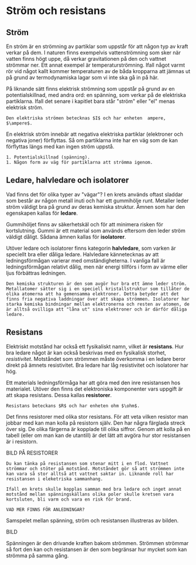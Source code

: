 # Ström och resistans

## Ström

En ström är en strömning av partiklar som uppstår för att någon typ av kraft verkar på dem. I naturen finns exempelvis vattenströmning som sker när vatten finns högt uppe, då verkar gravitationen på den och vattnet strömmar ner. Ett annat exempel är temperaturströmning. Ifall något varmt rör vid något kallt kommer temperaturen av de båda kropparna att jämnas ut på grund av termodynamiska lagar som vi inte ska gå in på här.

På liknande sätt finns elektrisk strömning som uppstår på grund av en potentialskillnad, med andra ord: en spänning, som verkar på de elektriska partiklarna. Ifall det senare i kapitlet bara står "ström" eller "el" menas elektrisk ström. 

```admonish info title="Storhet och enhet"
Den elektriska strömen betecknas $I$ och har enheten  ampere, $\ampere$.
```

En elektrisk ström innebär att negativa elektriska partiklar (elektroner och negativa joner) förflyttas. Så om partiklarna inte har en väg som de kan förflyttas längs med kan ingen ström uppstå.

```admonish info title="Det finns alltså två kriterier för att en ström ska uppstå"
1. Potentialskillnad (spänning).
1. Någon form av väg för partiklarna att strömma igenom.
```



## Ledare, halvledare och isolatorer
Vad finns det för olika typer av "vägar"? I en krets används oftast sladdar som består av någon metall inuti och har ett gummihölje runt. Metaller leder ström väldigt bra på grund av deras kemiska struktur. Ämnen som har den egenskapen kallas för **ledare**. 

Gummihöljet finns av säkerhetskäl och för att minimera risken för kortslutning. Gummi är ett material som används eftersom den leder ström väldigt dåligt. Sådana ämnen kallas för **isolatorer**. 

Utöver ledare och isolatorer finns kategorin **halvledare**, som varken är speciellt bra eller dåliga ledare. Halvledare kännetecknas av att ledningsförmågan varierar med omständigheterna. I vanliga fall är ledningsförmågan relativt dålig, men när energi tillförs i form av värme eller ljus förbättras ledningen.

```admonish question title="Varför finns olika bra ledare?"
Den kemiska strukturen är den som avgör hur bra ett ämne leder ström. Metallatomer sätter sig i en speciell kristallstruktur som tillåter de olika atomerna att ha gemensamma elektroner. Detta betyder att det finns fria negativa laddningar över att skapa strömmen. Isolatorer har starka kemiska bindningar mellan elektronerna och resten av atomen, de är alltså ovilliga att "låna ut" sina elektroner och är därför dåliga ledare. 
```


## Resistans
Elektriskt motstånd har också ett fysikaliskt namn, vilket är **resistans**. Hur bra ledare något är kan också beskrivas med en fysikalisk storhet, *resistivitet*. Motståndet som strömmen måste överkomma i en ledare beror direkt på ämnets resistivitet. Bra ledare har låg resistivitet och isolatorer har hög. 

Ett materials ledningsförmåga har att göra med den inre resistansen hos materialet. Utöver den finns det elektroniska komponenter vars uppgift är att skapa resistans. Dessa kallas **resistorer**. 

```admonish info title="Storhet och enhet"
Resistans beteckans $R$ och har enheten ohm $\ohm$.
```

Det finns resistorer med olika stor resistans. För att veta vilken resistor man jobbar med kan man kolla på resistorn själv. Den har några färglada streck över sig. De olika färgerna är kopplade till olika siffror. Genom att kolla på en tabell (eller om man kan de utantill) är det lätt att avgöra hur stor resistansen är i resistorn.

BILD  PÅ RESISTORER

```admonish question title="Varför vill vi ha resistorer i kretsen?"
Du kan tänka på resistansen som stenar mitt i en flod. Vattnet strömmar och stöter på motstånd. Motståndet gör så att strömmen inte kan vara så stor alltså att vattnet saktar in. Liknande roll har resistansen i eleketriska sammanhang. 

Ifall en krets skulle kopplas samman med bra ledare och inget annat motstånd mellan spänningskällans olika poler skulle kretsen vara kortsluten, bli varm och vara en risk för brand.

VAD MER FINNS FÖR ANLEDNINGAR?
```


Samspelet mellan spänning, ström och resistansen illustreras av bilden.

BILD

Spänningen är den drivande kraften bakom strömmen. Strömmen strömmar så fort den kan och resistansen är den som begränsar hur mycket som kan strömma på samma gång. 
